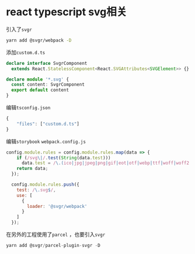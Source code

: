 # react typescript svg相关

引入了`svgr` 

```bash
yarn add @svgr/webpack -D
```

添加`custom.d.ts`

```typescript
declare interface SvgrComponent
  extends React.StatelessComponent<React.SVGAttributes<SVGElement>> {}

declare module '*.svg' {
  const content: SvgrComponent
  export default content
}
```

编辑`tsconfig.json` 

```javascript
{
    "files": ["custom.d.ts"]
}
```

编辑`storybook` `webpack.config.js`

```javascript
config.module.rules = config.module.rules.map(data => {
    if (/svg\|/.test(String(data.test)))
      data.test = /\.(ico|jpg|jpeg|png|gif|eot|otf|webp|ttf|woff|woff2|cur|ani)(\?.*)?$/;
    return data;
  });

  config.module.rules.push({
    test: /\.svg$/,
    use: [
      {
        loader: '@svgr/webpack'
      }
    ]
  });
```

在另外的工程使用了`parcel` ，也要引入`svgr` 

```javascript
yarn add @svgr/parcel-plugin-svgr -D
```

